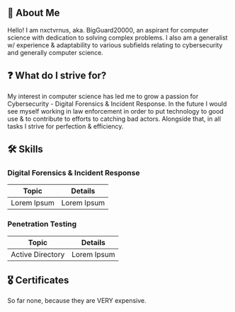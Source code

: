 ## 👤 About Me

Hello! I am nxctvrnus, aka. BigGuard20000, an aspirant for computer science with dedication to solving complex problems. I also am a generalist w/ experience & adaptability to various subfields relating to cybersecurity and generally computer science.

## ❓ What do I strive for?

My interest in computer science has led me to grow a passion for Cybersecurity - Digital Forensics & Incident Response. In the future I would see myself working in law enforcement in order to put technology to good use & to contribute to efforts to catching bad actors. Alongside that, in all tasks I strive for perfection & efficiency.

## 🛠️ Skills

### Digital Forensics & Incident Response
| Topic      | Details |
| ----------- | ----------- |
| Lorem Ipsum      |  Lorem Ipsum       |

### Penetration Testing
| Topic      | Details |
| ----------- | ----------- |
| Active Directory      |  Lorem Ipsum       |

## 🎖️ Certificates
So far none, because they are VERY expensive.
